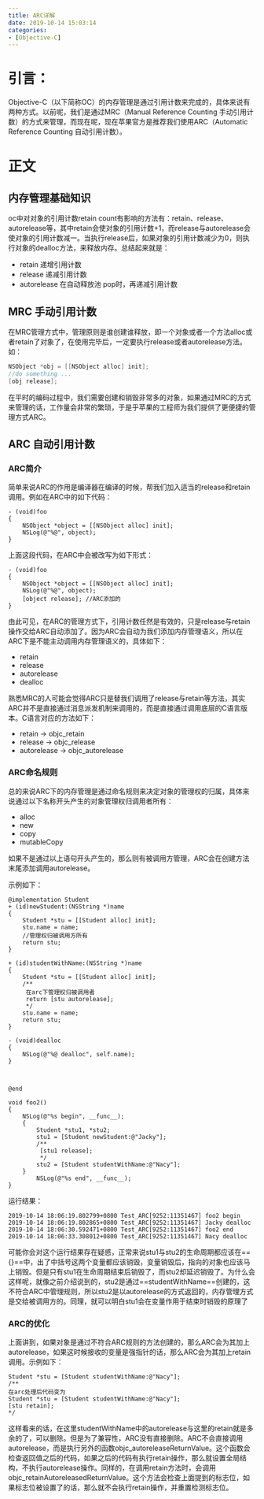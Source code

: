 ```yaml
---
title: ARC详解
date: 2019-10-14 15:03:14
categories:
- [Objective-C]
---
```


# 引言：

Objective-C（以下简称OC）的内存管理是通过引用计数来完成的，具体来说有两种方式。以前呢，我们是通过MRC（Manual Reference Counting 手动引用计数）的方式来管理，而现在呢，现在苹果官方是推荐我们使用ARC（Automatic Reference Counting 自动引用计数）。

# 正文

## 内存管理基础知识

oc中对对象的引用计数retain count有影响的方法有：retain、release、autorelease等，其中retain会使对象的引用计数+1，而release与autorelease会使对象的引用计数减一。当执行release后，如果对象的引用计数减少为0，则执行对象的dealloc方法，来释放内存。总结起来就是：

- retain 递增引用计数
- release 递减引用计数
- autorelease 在自动释放池 pop时，再递减引用计数

## MRC 手动引用计数

在MRC管理方式中，管理原则是谁创建谁释放，即一个对象或者一个方法alloc或者retain了对象了，在使用完毕后，一定要执行release或者autorelease方法。如：

```objective-c
NSObject *obj = [[NSObject alloc] init];
//do something ...
[obj release];
```

在平时的编码过程中，我们需要创建和销毁非常多的对象，如果通过MRC的方式来管理的话，工作量会非常的繁琐，于是乎苹果的工程师为我们提供了更便捷的管理方式ARC。

## ARC 自动引用计数

### ARC简介

简单来说ARC的作用是编译器在编译的时候，帮我们加入适当的release和retain调用。例如在ARC中的如下代码：

```objc
- (void)foo
{
    NSObject *object = [[NSObject alloc] init];
    NSLog(@"%@", object);
}
```

上面这段代码，在ARC中会被改写为如下形式：

```objc
- (void)foo
{
    NSObject *object = [[NSObject alloc] init];
    NSLog(@"%@", object);
    [object release]; //ARC添加的
}
```

由此可见，在ARC的管理方式下，引用计数任然是有效的，只是release与retain操作交给ARC自动添加了。因为ARC会自动为我们添加内存管理语义，所以在ARC下是不能主动调用内存管理语义的，具体如下：

- retain
- release
- autorelease
- dealloc

熟悉MRC的人可能会觉得ARC只是替我们调用了release与retain等方法，其实ARC并不是直接通过消息派发机制来调用的，而是直接通过调用底层的C语言版本。C语言对应的方法如下：

- retain -> objc_retain
- release -> objc_release
- autorelease -> objc_autorelease

### ARC命名规则

总的来说ARC下的内存管理是通过命名规则来决定对象的管理权的归属，具体来说通过以下名称开头产生的对象管理权归调用者所有：

- alloc
- new
- copy
- mutableCopy

如果不是通过以上语句开头产生的，那么则有被调用方管理，ARC会在创建方法末尾添加调用autorelease。

示例如下：

```objc
@implementation Student
+ (id)newStudent:(NSString *)name
{
    Student *stu = [[Student alloc] init];
    stu.name = name;
    //管理权归被调用方所有
    return stu;
}

+ (id)studentWithName:(NSString *)name
{
    Student *stu = [[Student alloc] init];
    /**
     在arc下管理权归被调用者
     return [stu autorelease];
     */
    stu.name = name;
    return stu;
}

- (void)dealloc
{
    NSLog(@"%@ dealloc", self.name);
}



@end

void foo2()
{
    NSLog(@"%s begin", __func__);
    {
        Student *stu1, *stu2;
        stu1 = [Student newStudent:@"Jacky"];
        /**
         [stu1 release];
         */
        stu2 = [Student studentWithName:@"Nacy"];
    }
        NSLog(@"%s end", __func__);
}

```

运行结果：

```text
2019-10-14 18:06:19.802799+0800 Test_ARC[9252:11351467] foo2 begin
2019-10-14 18:06:19.802865+0800 Test_ARC[9252:11351467] Jacky dealloc
2019-10-14 18:06:30.592471+0800 Test_ARC[9252:11351467] foo2 end
2019-10-14 18:06:33.308012+0800 Test_ARC[9252:11351467] Nacy dealloc
```

可能你会对这个运行结果存在疑惑，正常来说stu1与stu2的生命周期都应该在=={}==中，出了中括号这两个变量都应该销毁，变量销毁后，指向的对象也应该马上销毁。但是只有stu1在生命周期结束后销毁了，而stu2却延迟销毁了。为什么会这样呢，就像之前介绍说到的，stu2是通过==studentWithName==创建的，这不符合ARC中管理规则，所以stu2是以autorelease的方式返回的，内存管理方式是交给被调用方的。同理，就可以明白stu1会在变量作用于结束时销毁的原理了

### ARC的优化

上面讲到，如果对象是通过不符合ARC规则的方法创建的，那么ARC会为其加上autorelease，如果这时候接收的变量是强指针的话，那么ARC会为其加上retain调用。示例如下：

```objc
Student *stu = [Student studentWithName:@"Nacy"];
/**
在arc处理后代码变为
Student *stu = [Student studentWithName:@"Nacy"];
[stu retain];
*/
```

这样看来的话，在这里studentWithName中的autorelease与这里的retain就是多余的了，可以删除。但是为了兼容性，ARC没有直接删除。ARC不会直接调用autorelease，而是执行另外的函数objc_autoreleaseReturnValue。这个函数会检查返回值之后的代码，如果之后的代码有执行retain操作，那么就设置全局结构，不执行autorelease操作。同样的，在调用retain方法时，会调用objc_retainAutoreleasedReturnValue。这个方法会检查上面提到的标志位，如果标志位被设置了的话，那么就不会执行retain操作，并重置检测标志位。

